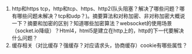 1. http和https tcp，http和tcp、https、http2(队头阻塞？解决了哪些问题？哪有哪些问题未解决？tcp和udp？)。摘要算法和对称加密、非对称加密大概说一下？摘要和加密的区别？知道哪些加密算法？websocket的使用场景（socket.io降级）？Html4，html5是建立在http上的，http的下一代要解决什么问题？
2. 缓存相关（对比缓存？强缓存？对应请求头，协商缓存）cookie有哪些属性？